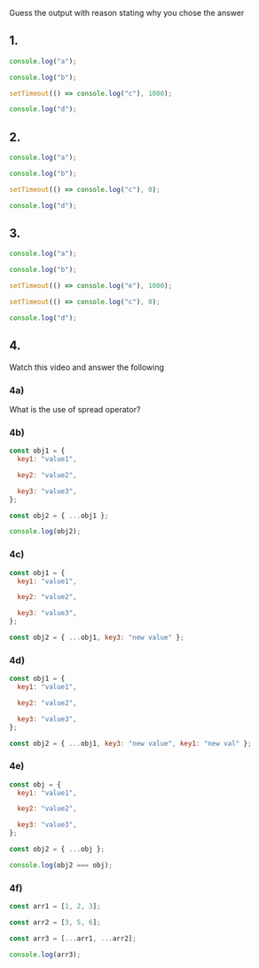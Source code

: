 Guess the output with reason stating why you chose the answer

## 1.

```js
console.log("a");

console.log("b");

setTimeout(() => console.log("c"), 1000);

console.log("d");
```

## 2.

```js
console.log("a");

console.log("b");

setTimeout(() => console.log("c"), 0);

console.log("d");
```

## 3.

```js
console.log("a");

console.log("b");

setTimeout(() => console.log("e"), 1000);

setTimeout(() => console.log("c"), 0);

console.log("d");
```

## 4.

Watch this video and answer the following

### 4a)

What is the use of spread operator?

### 4b)

```js
const obj1 = {
  key1: "value1",

  key2: "value2",

  key3: "value3",
};

const obj2 = { ...obj1 };

console.log(obj2);
```

### 4c)

```js
const obj1 = {
  key1: "value1",

  key2: "value2",

  key3: "value3",
};

const obj2 = { ...obj1, key3: "new value" };
```

### 4d)

```js
const obj1 = {
  key1: "value1",

  key2: "value2",

  key3: "value3",
};

const obj2 = { ...obj1, key3: "new value", key1: "new val" };
```

### 4e)

```js
const obj = {
  key1: "value1",

  key2: "value2",

  key3: "value3",
};

const obj2 = { ...obj };

console.log(obj2 === obj);
```

### 4f)

```js
const arr1 = [1, 2, 3];

const arr2 = [3, 5, 6];

const arr3 = [...arr1, ...arr2];

console.log(arr3);
```
